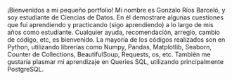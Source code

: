 ¡Bienvenidos a mi pequeño portfolio!
Mi nombre es Gonzalo Ríos Barceló, y soy estudiante de Ciencias de Datos.
En él demostrare algunas cuestiones que fui aprendiendo y practicando (sigo aprendiendo) a lo largo de mis años como estudiante.
Cualquier ayuda, recomendación, arreglo, cambio de código, etc, es bienvenido.
La mayoría de los códigos realizados son en Python, utilizando librerías como Numpy, Pandas, Matplotlib, Seaborn, Counter de Collections, BeautifulSoup, Requests, os, etc.
También me gustaría plasmar mi aprendizaje en Queries SQL, utilizando principalmente PostgreSQL.

